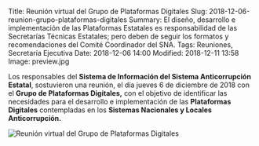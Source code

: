 Title: Reunión virtual del Grupo de Plataformas Digitales
Slug: 2018-12-06-reunion-grupo-plataformas-digitales
Summary: El diseño, desarrollo e implementación de las Plataformas Estatales es responsabilidad de las Secretarías Técnicas Estatales; pero deben de seguir los formatos y recomendaciones del Comité Coordinador del SNA.
Tags: Reuniones, Secretaría Ejecutiva
Date: 2018-12-06 14:00
Modified: 2018-12-11 13:58
Image: preview.jpg


Los responsables del **Sistema de Información del Sistema Anticorrupción Estatal**, sostuvieron una reunión, el día jueves 6 de diciembre de 2018 con el **Grupo de Plataformas Digitales,** con el objetivo de identificar las necesidades para el desarrollo e implementación de las **Plataformas Digitales** contempladas en los **Sistemas Nacionales y Locales Anticorrupción.**

<img class="img-fluid" src="foto-01.jpg" alt="Reunión virtual del Grupo de Plataformas Digitales">
